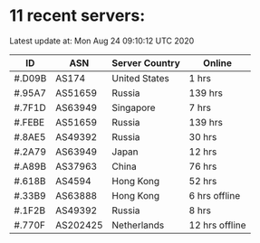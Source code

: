 # 11 recent servers:

Latest update at: Mon Aug 24 09:10:12 UTC 2020

| ID | ASN | Server Country | Online |
| -- | --- | -------------- | ------ |
| #.D09B | AS174 | United States | 1 hrs |
| #.95A7 | AS51659 | Russia | 139 hrs |
| #.7F1D | AS63949 | Singapore | 7 hrs |
| #.FEBE | AS51659 | Russia | 139 hrs |
| #.8AE5 | AS49392 | Russia | 30 hrs |
| #.2A79 | AS63949 | Japan | 12 hrs |
| #.A89B | AS37963 | China | 76 hrs |
| #.618B | AS4594 | Hong Kong | 52 hrs |
| #.33B9 | AS63888 | Hong Kong | 6 hrs offline |
| #.1F2B | AS49392 | Russia | 8 hrs |
| #.770F | AS202425 | Netherlands | 12 hrs offline |

